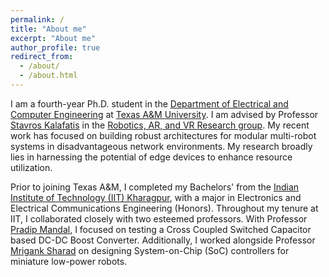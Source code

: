 ```yaml
---
permalink: /
title: "About me"
excerpt: "About me"
author_profile: true
redirect_from: 
  - /about/
  - /about.html
---
```


I am a fourth-year Ph.D. student in the [Department of Electrical and Computer Engineering](https://engineering.tamu.edu/electrical/index.html) at [Texas A&M University](https://www.tamu.edu/index.html). I am advised by Professor [Stavros Kalafatis](https://engineering.tamu.edu/electrical/profiles/kalafatis-stavros.html) in the [Robotics, AR, and VR Research group](https://pxar.engr.tamu.edu/people/). My recent work has focused on building robust architectures for modular multi-robot systems in disadvantageous network environments. My research broadly lies in harnessing the potential of edge devices to enhance resource utilization.

Prior to joining Texas A&M, I completed my Bachelors' from the [Indian Institute of Technology (IIT) Kharagpur](https://www.iitkgp.ac.in/), with a major in Electronics and Electrical Communications Engineering (Honors). Throughout my tenure at IIT, I collaborated closely with two esteemed professors. With Professor [Pradip Mandal](http://www.ecdept.iitkgp.ac.in/Eece/facultydetails/ece-pradip), I focused on testing a Cross Coupled Switched Capacitor based DC-DC Boost Converter. Additionally, I worked alongside Professor [Mrigank Sharad](http://www.see.iitkgp.ac.in/team-view/dr-mrigank-sharad/) on designing System-on-Chip (SoC) controllers for miniature low-power robots.
